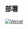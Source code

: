 ## 部署
[![Vercel](https://vercel.com/button)](https://vercel.com/import/project?template=https://github.com/youhunwl/vp)
